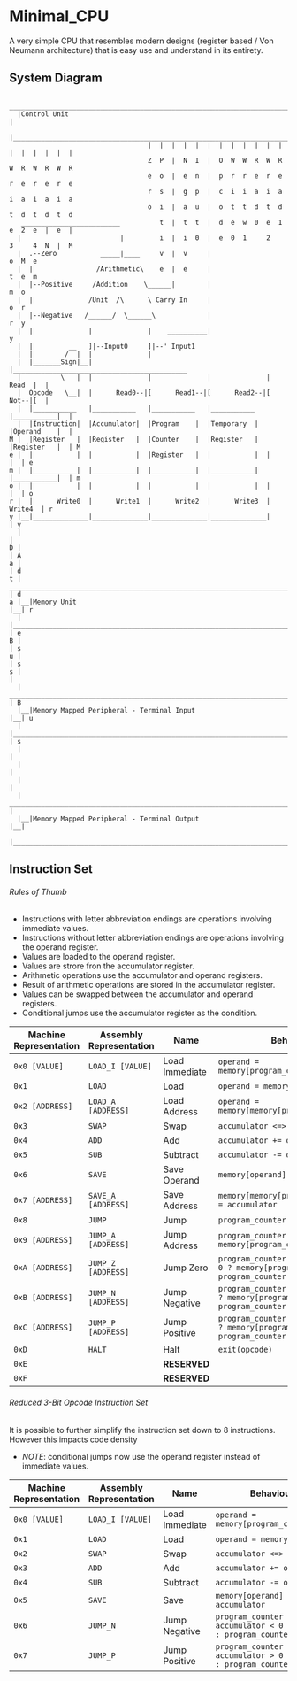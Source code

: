 # Minimal_CPU
A very simple CPU that resembles modern designs (register based / Von Neumann architecture) that is easy use and understand in its entirety.

## System Diagram
```
   ___________________________________________________________________________________
  |Control Unit                                                                       |
  |___________________________________________________________________________________|
                                   |  |  |  |  |  |  |  |  |  |  |  |  |  |  |  |  |  |
                                   Z  P  |  N  I  |  O  W  W  R  W  R  W  R  W  R  W  R
                                   e  o  |  e  n  |  p  r  r  e  r  e  r  e  r  e  r  e
                                   r  s  |  g  p  |  c  i  i  a  i  a  i  a  i  a  i  a
                                   o  i  |  a  u  |  o  t  t  d  t  d  t  d  t  d  t  d
   _________________________          t  |  t  t  |  d  e  w  0  e  1  e  2  e  |  e  |
  |                         |         i  |  i  0  |  e  0  1     2     3     4  N  |  M
  |  .--Zero           _____|____     v  |  v     |                             o  M  e
  |  |                /Arithmetic\    e  |  e     |                             t  e  m
  |  |--Positive     /Addition    \______|        |                                m  o
  |  |              /Unit  /\      \ Carry In     |                                o  r
  |  |--Negative   /______/  \______\             |                                r  y
  |  |              |              |    __________|                                y
  |  |         __   ]|--Input0     ]|--' Input1
  |  |        /  |  |              |
  |  |_______Sign|__|              |____________________________________________
  |          \   |  |              |              |              |     Read  |  |
  |  Opcode   \__|  |      Read0--|[      Read1--|[      Read2--|[     Not--|[  |
  |  |___________   |___________   |___________   |___________   |___________|  |
  |  |Instruction|  |Accumulator|  |Program    |  |Temporary  |  |Operand    |  |
M |  |Register   |  |Register   |  |Counter    |  |Register   |  |Register   |  | M
e |  |           |  |           |  |Register   |  |           |  |           |  | e
m |  |___________|  |___________|  |___________|  |___________|  |___________|  | m
o |  |           |  |           |  |           |  |           |  |           |  | o
r |  |      Write0  |      Write1  |      Write2  |      Write3  |      Write4  | r
y |__|______________|______________|______________|______________|              | y
  |                                                                             |
D |                                                                             | A
a |                                                                             | d
t |   _______________________________________________________________________   | d
a |__|Memory Unit                                                            |__| r
  |  |_______________________________________________________________________|  | e
B |                                                                             | s
u |                                                                             | s
s |                                                                             |
  |   _______________________________________________________________________   | B
  |__|Memory Mapped Peripheral - Terminal Input                              |__| u
  |  |_______________________________________________________________________|  | s
  |                                                                             |
  |                                                                             |
  |                                                                             |
  |   _______________________________________________________________________   |
  |__|Memory Mapped Peripheral - Terminal Output                             |__|
     |_______________________________________________________________________|
```

## Instruction Set

###### Rules of Thumb
- Instructions with letter abbreviation endings are operations involving immediate values.
- Instructions without letter abbreviation endings are operations involving the operand register.
- Values are loaded to the operand register.
- Values are strore fron the accumulator register.
- Arithmetic operations use the accumulator and operand registers.
- Result of arithmetic operations are stored in the accumulator register.
- Values can be swapped between the accumulator and operand registers.
- Conditional jumps use the accumulator register as the condition.

Machine Representation|Assembly Representation| Name         |Behaviour
----------------------|-----------------------|--------------|----------------------------------------------------------------------------------------
```0x0 [VALUE]```     |```LOAD_I [VALUE]```   |Load Immediate|```operand = memory[program_counter++]```
```0x1```             |```LOAD```             |Load          |```operand = memory[operand]```
```0x2 [ADDRESS]```   |```LOAD_A [ADDRESS]``` |Load Address  |```operand = memory[memory[program_counter++]]```
```0x3```             |```SWAP```             |Swap          |```accumulator <=> operand```
```0x4```             |```ADD```              |Add           |```accumulator += operand```
```0x5```             |```SUB```              |Subtract      |```accumulator -= operand```
```0x6```             |```SAVE```             |Save Operand  |```memory[operand] = accumulator```
```0x7 [ADDRESS]```   |```SAVE_A [ADDRESS]``` |Save Address  |```memory[memory[program_counter++]] = accumulator```
```0x8```             |```JUMP```             |Jump          |```program_counter = memory[operand]```
```0x9 [ADDRESS]```   |```JUMP_A [ADDRESS]``` |Jump Address  |```program_counter = memory[program_counter]```
```0xA [ADDRESS]```   |```JUMP_Z [ADDRESS]``` |Jump Zero     |```program_counter = accumulator == 0 ? memory[program_counter] : program_counter + 1```
```0xB [ADDRESS]```   |```JUMP_N [ADDRESS]``` |Jump Negative |```program_counter = accumulator < 0 ? memory[program_counter] : program_counter + 1```
```0xC [ADDRESS]```   |```JUMP_P [ADDRESS]``` |Jump Positive |```program_counter = accumulator > 0 ? memory[program_counter] : program_counter + 1```
```0xD```             |```HALT```             |Halt          |```exit(opcode)```
```0xE```             |                       |**RESERVED**  |
```0xF```             |                       |**RESERVED**  |

###### Reduced 3-Bit Opcode Instruction Set

It is possible to further simplify the instruction set down to 8 instructions. However this impacts code density
- *NOTE*: conditional jumps now use the operand register instead of immediate values.

Machine Representation|Assembly Representation| Name         |Behaviour
----------------------|-----------------------|--------------|----------------------------------------------------------------------------------------
```0x0 [VALUE]```     |```LOAD_I [VALUE]```   |Load Immediate|```operand = memory[program_counter++]```
```0x1```             |```LOAD```             |Load          |```operand = memory[operand]```
```0x2```             |```SWAP```             |Swap          |```accumulator <=> operand```
```0x3```             |```ADD```              |Add           |```accumulator += operand```
```0x4```             |```SUB```              |Subtract      |```accumulator -= operand```
```0x5```             |```SAVE```             |Save          |```memory[operand] = accumulator```
```0x6```             |```JUMP_N```           |Jump Negative |```program_counter = accumulator < 0 ? operand : program_counter + 1```
```0x7```             |```JUMP_P```           |Jump Positive |```program_counter = accumulator > 0 ? operand : program_counter + 1```
